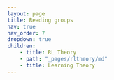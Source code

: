 ```yaml
---
layout: page
title: Reading groups
nav: true
nav_order: 7
dropdown: true
children:
    - title: RL Theory
    - path: "_pages/rltheory/md"
    - title: Learning Theory
---
```


  